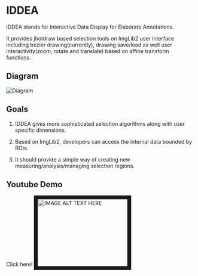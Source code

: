 IDDEA
=====

IDDEA stands for Interactive Data Display for Elaborate Annotations.

It provides jhotdraw based selection tools on ImgLib2 user interface
including bezier drawing(currently), drawing save/load as well user
interactivity(zoom, rotate and translate) based on affine transform functions.

Diagram
--
![Diagram](https://github.com/hkmoon/IDDEA/blob/master/InteractiveDisplay/doc/IDDEA-mindmap.png?raw=true)


Goals
------

1. IDDEA gives more sophisticated selection algorithms along with user specific dimensions.

2. Based on ImgLib2, developers can access the internal data bounded by ROIs.

3. It should provide a simple way of creating new measuring/analysis/managing selection regions.


Youtube Demo
--

Click here!
<a href="http://www.youtube.com/watch?feature=player_embedded&v=I410tC76-ws" target="_blank">
<img src="http://img.youtube.com/vi/I410tC76-ws/0.jpg" alt="IMAGE ALT TEXT HERE" width="240" height="180" border="10" />
</a>
